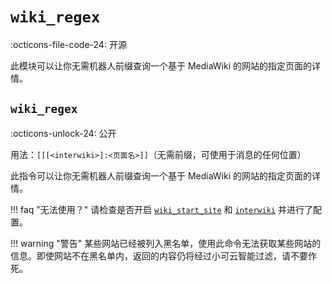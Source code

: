 # `wiki_regex`

:octicons-file-code-24: 开源

此模块可以让你无需机器人前缀查询一个基于 MediaWiki 的网站的指定页面的详情。

## `wiki_regex`
:octicons-unlock-24: 公开

用法：`[[[<interwiki>]:<页面名>]]`（无需前缀，可使用于消息的任何位置）

此指令可以让你无需机器人前缀查询一个基于 MediaWiki 的网站的指定页面的详情。

!!! faq "无法使用？"
    请检查是否开启 [`wiki_start_site`](/modules/wiki/wiki_start_site/) 和 [`interwiki`](/modules/wiki/interwiki/) 并进行了配置。

!!! warning "警告"
    某些网站已经被列入黑名单，使用此命令无法获取某些网站的信息。即使网站不在黑名单内，返回的内容仍将经过小可云智能过滤，请不要作死。
